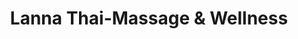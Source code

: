 ---
title: "Lanna Thai-Massage & Wellness"
url: /bernkastel-kues/lanna-thai-massage-und-wellness/
shop: Massage
---